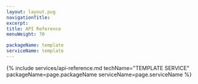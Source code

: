 ```yaml
---
layout: layout.pug
navigationTitle:
excerpt:
title: API Reference
menuWeight: 70

packageName: template
serviceName: template
---
```


{% include services/api-reference.md
    techName="TEMPLATE SERVICE"
    packageName=page.packageName
    serviceName=page.serviceName %}
